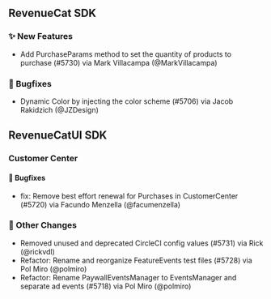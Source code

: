 ## RevenueCat SDK
### ✨ New Features
* Add PurchaseParams method to set the quantity of products to purchase (#5730) via Mark Villacampa (@MarkVillacampa)
### 🐞 Bugfixes
* Dynamic Color by injecting the color scheme (#5706) via Jacob Rakidzich (@JZDesign)

## RevenueCatUI SDK
### Customer Center
#### 🐞 Bugfixes
* fix: Remove best effort renewal for Purchases in CustomerCenter (#5720) via Facundo Menzella (@facumenzella)

### 🔄 Other Changes
* Removed unused and deprecated CircleCI config values (#5731) via Rick (@rickvdl)
* Refactor: Rename and reorganize FeatureEvents test files (#5728) via Pol Miro (@polmiro)
* Refactor: Rename PaywallEventsManager to EventsManager and separate ad events (#5718) via Pol Miro (@polmiro)
